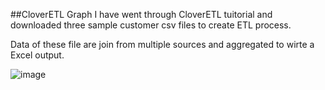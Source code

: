 ##CloverETL Graph
I have went through CloverETL tuitorial and downloaded three sample customer csv files to create ETL process.

Data of these file are join from multiple sources and aggregated to wirte a Excel output. 

![image](https://github.com/yuanwang713/Just-Capital/blob/master/CloverETL/customer-graph_yuan_wang.jpg)
